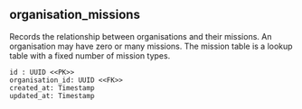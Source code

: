 ## organisation_missions

Records the relationship between organisations and their missions.
An organisation may have zero or many missions. The mission
table is a lookup table with a fixed number of mission types.  

```
id : UUID <<PK>>
organisation_id: UUID <<FK>>
created_at: Timestamp
updated_at: Timestamp
```